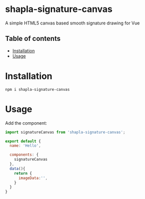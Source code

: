 # shapla-signature-canvas

A simple HTML5 canvas based smooth signature drawing for Vue

## Table of contents

- [Installation](#installation)
- [Usage](#usage)

# Installation

```
npm i shapla-signature-canvas
```

# Usage

Add the component:

```js
import signatureCanvas from 'shapla-signature-canvas';

export default {
  name: 'Hello',

  components: {
    signatureCanvas
  },
  data(){
    return {
      imageData:'',
    }    
  }
}

```
